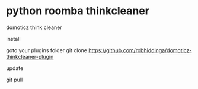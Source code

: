 # python roomba thinkcleaner
 domoticz think cleaner

 install

 goto your plugins folder
  git clone https://github.com/robhiddinga/domoticz-thinkcleaner-plugin

update 

git pull


